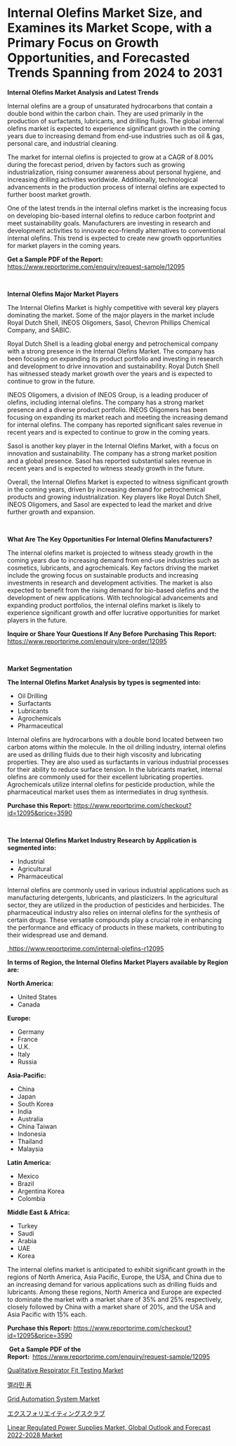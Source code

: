 <p><h1>Internal Olefins Market Size, and Examines its Market Scope, with a Primary Focus on Growth Opportunities, and Forecasted Trends Spanning from 2024 to 2031</h1></p><p><strong>Internal Olefins Market Analysis and Latest Trends</strong></p>
<p><p>Internal olefins are a group of unsaturated hydrocarbons that contain a double bond within the carbon chain. They are used primarily in the production of surfactants, lubricants, and drilling fluids. The global internal olefins market is expected to experience significant growth in the coming years due to increasing demand from end-use industries such as oil & gas, personal care, and industrial cleaning.</p><p>The market for internal olefins is projected to grow at a CAGR of 8.00% during the forecast period, driven by factors such as growing industrialization, rising consumer awareness about personal hygiene, and increasing drilling activities worldwide. Additionally, technological advancements in the production process of internal olefins are expected to further boost market growth.</p><p>One of the latest trends in the internal olefins market is the increasing focus on developing bio-based internal olefins to reduce carbon footprint and meet sustainability goals. Manufacturers are investing in research and development activities to innovate eco-friendly alternatives to conventional internal olefins. This trend is expected to create new growth opportunities for market players in the coming years.</p></p>
<p><strong>Get a Sample PDF of the Report:&nbsp;</strong> <a href="https://www.reportprime.com/enquiry/request-sample/12095">https://www.reportprime.com/enquiry/request-sample/12095</a></p>
<p>&nbsp;</p>
<p><strong>Internal Olefins Major Market Players</strong></p>
<p><p>The Internal Olefins Market is highly competitive with several key players dominating the market. Some of the major players in the market include Royal Dutch Shell, INEOS Oligomers, Sasol, Chevron Phillips Chemical Company, and SABIC.</p><p>Royal Dutch Shell is a leading global energy and petrochemical company with a strong presence in the Internal Olefins Market. The company has been focusing on expanding its product portfolio and investing in research and development to drive innovation and sustainability. Royal Dutch Shell has witnessed steady market growth over the years and is expected to continue to grow in the future.</p><p>INEOS Oligomers, a division of INEOS Group, is a leading producer of olefins, including internal olefins. The company has a strong market presence and a diverse product portfolio. INEOS Oligomers has been focusing on expanding its market reach and meeting the increasing demand for internal olefins. The company has reported significant sales revenue in recent years and is expected to continue to grow in the coming years.</p><p>Sasol is another key player in the Internal Olefins Market, with a focus on innovation and sustainability. The company has a strong market position and a global presence. Sasol has reported substantial sales revenue in recent years and is expected to witness steady growth in the future.</p><p>Overall, the Internal Olefins Market is expected to witness significant growth in the coming years, driven by increasing demand for petrochemical products and growing industrialization. Key players like Royal Dutch Shell, INEOS Oligomers, and Sasol are expected to lead the market and drive further growth and expansion.</p></p>
<p>&nbsp;</p>
<p><strong>What Are The Key Opportunities For Internal Olefins Manufacturers?</strong></p>
<p><p>The internal olefins market is projected to witness steady growth in the coming years due to increasing demand from end-use industries such as cosmetics, lubricants, and agrochemicals. Key factors driving the market include the growing focus on sustainable products and increasing investments in research and development activities. The market is also expected to benefit from the rising demand for bio-based olefins and the development of new applications. With technological advancements and expanding product portfolios, the internal olefins market is likely to experience significant growth and offer lucrative opportunities for market players in the future.</p></p>
<p><strong>Inquire or Share Your Questions If Any Before Purchasing This Report:</strong> <a href="https://www.reportprime.com/enquiry/pre-order/12095">https://www.reportprime.com/enquiry/pre-order/12095</a></p>
<p>&nbsp;</p>
<p><strong>Market Segmentation</strong></p>
<p><strong>The Internal Olefins Market Analysis by types is segmented into:</strong></p>
<p><ul><li>Oil Drilling</li><li>Surfactants</li><li>Lubricants</li><li>Agrochemicals</li><li>Pharmaceutical</li></ul></p>
<p><p>Internal olefins are hydrocarbons with a double bond located between two carbon atoms within the molecule. In the oil drilling industry, internal olefins are used as drilling fluids due to their high viscosity and lubricating properties. They are also used as surfactants in various industrial processes for their ability to reduce surface tension. In the lubricants market, internal olefins are commonly used for their excellent lubricating properties. Agrochemicals utilize internal olefins for pesticide production, while the pharmaceutical market uses them as intermediates in drug synthesis.</p></p>
<p><strong>Purchase this Report:&nbsp;</strong><a href="https://www.reportprime.com/checkout?id=12095&price=3590">https://www.reportprime.com/checkout?id=12095&price=3590</a></p>
<p>&nbsp;</p>
<p><strong>The Internal Olefins Market Industry Research by Application is segmented into:</strong></p>
<p><ul><li>Industrial</li><li>Agricultural</li><li>Pharmaceutical</li></ul></p>
<p><p>Internal olefins are commonly used in various industrial applications such as manufacturing detergents, lubricants, and plasticizers. In the agricultural sector, they are utilized in the production of pesticides and herbicides. The pharmaceutical industry also relies on internal olefins for the synthesis of certain drugs. These versatile compounds play a crucial role in enhancing the performance and efficacy of products in these markets, contributing to their widespread use and demand.</p></p>
<p><a href="https://www.reportprime.com/internal-olefins-r12095">&nbsp;https://www.reportprime.com/internal-olefins-r12095</a></p>
<p><strong>In terms of Region, the Internal Olefins Market Players available by Region are:</strong></p>
<p>
    <p> <strong> North America: </strong>
        <ul>
            <li>United States</li>
            <li>Canada</li>
        </ul>
        </p> 
    <p> <strong> Europe: </strong>
        <ul>
            <li>Germany</li>
            <li>France</li>
            <li>U.K.</li>
            <li>Italy</li>
            <li>Russia</li>
        </ul>
        </p> 
    <p> <strong> Asia-Pacific: </strong>
        <ul>
            <li>China</li>
            <li>Japan</li>
            <li>South Korea</li>
            <li>India</li>
            <li>Australia</li>
            <li>China Taiwan</li>
            <li>Indonesia</li>
            <li>Thailand</li>
            <li>Malaysia</li>
        </ul>
        </p> 
    <p> <strong> Latin America: </strong>
        <ul>
            <li>Mexico</li>
            <li>Brazil</li>
            <li>Argentina Korea</li>
            <li>Colombia</li>
        </ul>
        </p> 
    <p> <strong> Middle East & Africa: </strong>
        <ul>
            <li>Turkey</li>
            <li>Saudi</li>
            <li>Arabia</li>
            <li>UAE</li>
            <li>Korea</li>
        </ul>
    </p>
    </p>
<p><p>The internal olefins market is anticipated to exhibit significant growth in the regions of North America, Asia Pacific, Europe, the USA, and China due to an increasing demand for various applications such as drilling fluids and lubricants. Among these regions, North America and Europe are expected to dominate the market with a market share of 35% and 25% respectively, closely followed by China with a market share of 20%, and the USA and Asia Pacific with 15% each.</p></p>
<p><strong>Purchase this Report: </strong><a href="https://www.reportprime.com/checkout?id=12095&price=3590">https://www.reportprime.com/checkout?id=12095&price=3590</a></p>
<p>&nbsp;<strong>Get a Sample PDF of the Report:&nbsp;&nbsp;</strong><a href="https://www.reportprime.com/enquiry/request-sample/12095">https://www.reportprime.com/enquiry/request-sample/12095</a></p>
<p><strong></strong></p>
<p><p><a href="https://issuu.com/reportprime-2/docs/qualitative-respirator-fit-testing-market-size-203">Qualitative Respirator Fit Testing Market</a></p><p><a href="https://medium.com/@earleciamcneil2024/%EA%B8%80%EB%A1%9C%EB%B2%8C-%EB%A9%9C%EB%9D%BC%EB%AF%BC-%ED%8F%BC-%EC%8B%9C%EC%9E%A5-%EC%A0%9C%ED%92%88-%EC%9C%A0%ED%98%95-%EA%B2%BD%EC%A7%88-%EB%A9%9C%EB%9D%BC%EB%AF%BC-%ED%8F%BC-%EB%B0%98%EA%B2%BD%EC%A7%88-%EB%A9%9C%EB%9D%BC%EB%AF%BC-%ED%8F%BC-%EC%9C%A0%EC%97%B0%ED%95%9C-%EB%A9%9C%EB%9D%BC%EB%AF%BC-%ED%8F%BC-%EC%B5%9C%EC%A2%85-%EC%82%AC%EC%9A%A9%EC%9E%90-%EB%B0%8F-%EC%A7%80%EC%97%AD-%EB%B6%84%EC%84%9D-%EB%B0%8F-%EC%98%88%EC%B8%A1-2024%EB%85%84-2031%EB%85%84-77f7485a705b">멜라민 폼</a></p><p><a href="https://www.linkedin.com/pulse/grid-automation-system-market-research-report-includes-analysis-k0vuf">Grid Automation System Market</a></p><p><a href="https://medium.com/@jonathandavies84/%E6%AC%A1%E3%81%AE%E6%96%87%E3%82%92%E6%97%A5%E6%9C%AC%E8%AA%9E%E3%81%AB%E7%BF%BB%E8%A8%B3%E3%81%97%E3%81%A6%E3%81%8F%E3%81%A0%E3%81%95%E3%81%84-2024%E5%B9%B4%E3%81%8B%E3%82%892031%E5%B9%B4%E3%81%BE%E3%81%A7%E3%81%AE%E6%9C%9F%E9%96%93%E3%81%AB-9-2-%E3%81%AE%E5%B9%B4%E9%96%93%E6%88%90%E9%95%B7%E7%8E%87%E3%81%A7%E6%8B%A1%E5%A4%A7%E3%81%97%E3%81%A6%E3%81%84%E3%82%8B%E4%B8%96%E7%95%8C%E3%81%AE%E3%82%A8%E3%82%AF%E3%82%B9%E3%83%95%E3%82%A9%E3%83%AA%E3%82%A8%E3%82%A4%E3%83%86%E3%82%A3%E3%83%B3%E3%82%B0%E3%82%B9%E3%82%AF%E3%83%A9%E3%83%96%E5%B8%82%E5%A0%B4%E3%82%B7%E3%82%A7%E3%82%A2%E3%81%A8%E6%88%90%E9%95%B7%E6%A9%9F%E4%BC%9A-%E5%B8%82%E5%A0%B4%E3%82%B5%E3%82%A4%E3%82%BA-b15ed35c0956">エクスフォリエイティングスクラブ</a></p><p><a href="https://medium.com/@bon-bar/global-linear-regulated-power-supplies-market-global-outlook-and-forecast-2022-2028-market-by-d1587b2f4cfb">Linear Regulated Power Supplies Market, Global Outlook and Forecast 2022-2028 Market</a></p></p>